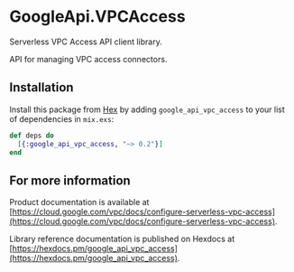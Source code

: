 # GoogleApi.VPCAccess

Serverless VPC Access API client library.

API for managing VPC access connectors.

## Installation

Install this package from [Hex](https://hex.pm) by adding
`google_api_vpc_access` to your list of dependencies in `mix.exs`:

```elixir
def deps do
  [{:google_api_vpc_access, "~> 0.2"}]
end
```

## For more information

Product documentation is available at [https://cloud.google.com/vpc/docs/configure-serverless-vpc-access](https://cloud.google.com/vpc/docs/configure-serverless-vpc-access).

Library reference documentation is published on Hexdocs at
[https://hexdocs.pm/google_api_vpc_access](https://hexdocs.pm/google_api_vpc_access).
